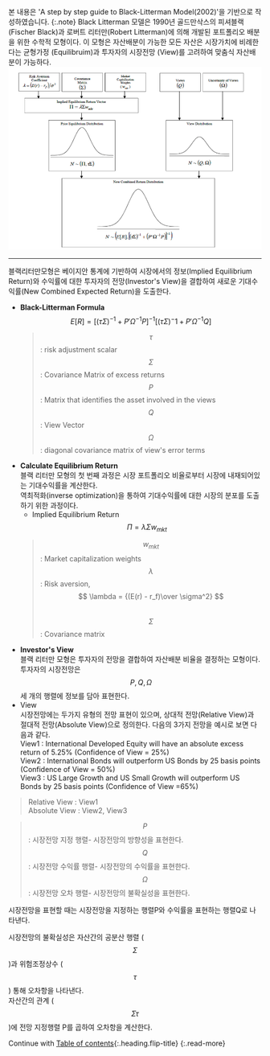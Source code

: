 
본 내용은 'A step by step guide to Black-Litterman Model(2002)'을 기반으로 작성하였습니다.
{:.note}
Black Litterman 모델은 1990년 골드만삭스의 피셔블랙(Fischer Black)과 로버트 리터만(Robert Litterman)에 의해 개발된 포트폴리오 배분을 위한 수학적 모형이다.
이 모형은 자산배분이 가능한 모든 자산은 시장가치에 비례한다는 균형가정 (Equilibruim)과 투자자의 시장전망 (View)를 고려하여 맞춤식 자산배분이 가능하다.
![black-litterman](/assets/img/docs/assetallocation/image1.png)

---

블랙리터만모형은 베이지안 통계에 기반하여 시장에서의 정보(Implied Equilibrium Return)와 수익률에 대한 투자자의 전망(Investor's View)을 결합하여 새로운 기대수익률(New Combined Expected Return)을 도출한다.
* **Black-Litterman Formula** <br>
  $$ E[R] =[(\tau\Sigma)^{-1} + P'\Omega^{-1} P]^{-1} [(\tau\Sigma)^-1 + P'\Omega^{-1} Q] $$
  > $$ \tau $$ : risk adjustment scalar <br>
  > $$ \Sigma $$ : Covariance Matrix of excess returns <br>
  > $$ P $$ : Matrix that identifies the asset involved in the views <br>
  > $$ Q $$ : View Vector <br>
  > $$ \Omega $$ : diagonal covariance matrix of view's error terms <br>
* **Calculate Equilibrium Return** <br>
블랙 리터만 모형의 첫 번째 과정은 시장 포트폴리오 비율로부터 시장에 내재되어있는 기대수익률을 계산한다.<br> 역최적화(inverse optimization)을 통하여 기대수익률에 대한 시장의 분포를 도출하기 위한 과정이다.
  * Implied Equilibrium Return    
  $$ \Pi = \lambda\Sigma w_{mkt} $$
  > $$ w_{mkt} $$ : Market capitalization weights <br>
  > $$ \lambda $$ : Risk aversion, $$ \lambda = {(E(r) - r_f)\over \sigma^2} $$ <br>
  > $$ \Sigma $$ : Covariance matrix <br>
*  **Investor's View** <br>
블랙 리터만 모형은 투자자의 전망을 결합하여 자산배분 비율을 결정하는 모형이다. 투자자의 시장전망은 $$ P, Q, \Omega $$ 세 개의 행렬에 정보를 담아 표현한다.
  * View <br>
  시장전망에는 두가지 유형의 전망 표현이 있으며, 상대적 전망(Relative View)과 절대적 전망(Absolute View)으로 정의한다. 다음의 3가지 전망을 예시로 보면 다음과 같다.<br>
  View1 : International Developed Equity will have an absolute excess return of 5.25% (Confidence of View = 25%) <br>
  View2 : International Bonds will outperform US Bonds by 25 basis points (Confidence of View = 50%) <br>
  View3 : US Large Growth and US Small Growth will outperform US Bonds by 25 basis points (Confidence of View =65%) <br>
  >Relative View :  View1<br> 
  >Absolute View : View2, View3<br>

  >$$ P $$ : 시장전망 지정 행렬- 시장전망의 방향성을 표현한다. <br>
  >$$ Q $$ : 시장전망 수익률 행렬- 시장전망의 수익률을 표현한다. <br>
  >$$ \Omega $$ : 시장전망 오차 행렬- 시장전망의 불확실성을 표현한다. <br>
  
  시장전망을 표현할 때는 시장전망을 지정하는 행렬P와 수익률을 표현하는 행렬Q로 나타낸다.

  시장전망의 불확실성은 자산간의 공분산 행렬 ($$ \Sigma $$)과 위험조정상수 ($$ \tau $$) 통해 오차항을 나타낸다.<br>
  자산간의 관계 ($$ \Sigma \tau $$)에 전망 지정행렬 P를 곱하여 오차항을 계산한다. <br>



Continue with [Table of contents](/docs/1-2_assetalloc/){:.heading.flip-title}
{:.read-more}
